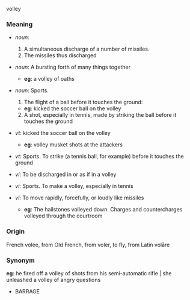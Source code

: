 volley
### Meaning
+ _noun_:
   1. A simultaneous discharge of a number of missiles.
   2. The missiles thus discharged
+ _noun_: A bursting forth of many things together
    + __eg__: a volley of oaths
+ _noun_: Sports.
   1. The flight of a ball before it touches the ground:
    + __eg__: kicked the soccer ball on the volley
   2. A shot, especially in tennis, made by striking the ball before it touches the ground

+ _vt_: kicked the soccer ball on the volley
    + __eg__: volley musket shots at the attackers
+ _vt_: Sports. To strike (a tennis ball, for example) before it touches the ground
+ _vi_: To be discharged in or as if in a volley
+ _vi_: Sports. To make a volley, especially in tennis
+ _vi_: To move rapidly, forcefully, or loudly like missiles
    + __eg__: The hailstones volleyed down. Charges and countercharges volleyed through the courtroom

### Origin

French volée, from Old French, from voler, to fly, from Latin volāre

### Synonym

__eg__: he fired off a volley of shots from his semi-automatic rifle | she unleashed a volley of angry questions

+ BARRAGE


